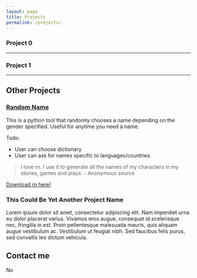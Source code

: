 ```yaml
---
layout: page
title: Projects
permalink: /projects/
---
```


### Project 0


***

### Project 1


***

## Other Projects

### [Random Name](https://github.com/Blaze349/Name-chooser/)

 This is a python tool that randomly chooses a name depending on the gender specified. Useful for anytime you need a name.
  
 Todo:
  
 * User can choose dictionary
 * User can ask for names specific to languages/countries
 
 >I love rn. I use it to generate all the names of my characters in my stories, games and plays. - Anonymous source 
 
 [Download rn here!](https://github.com/Blaze349/Name-chooser/)
   
### This Could Be Yet Another Project Name

   Lorem ipsum dolor sit amet, consectetur adipiscing elit. Nam imperdiet urna eu dolor placerat varius. Vivamus eros augue, consequat id scelerisque nec, fringilla in est. Proin pellentesque malesuada mauris, quis aliquam augue vestibulum ac. Vestibulum ut feugiat nibh. Sed faucibus felis purus, sed convallis leo dictum vehicula.


## Contact me

No
